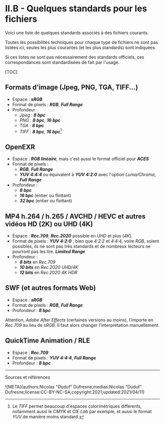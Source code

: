 # II.B - Quelques standards pour les fichiers

Voici une liste de quelques standards associés à des fichiers courants.

Toutes les possibilités techniques pour chaque type de fichiers ne sont pas listées ici, seules les plus courantes (et les plus standards) sont indiquées.

Si ces listes ne sont pas nécessairement des standards officiels, ces correspondances sont standardisées de fait par l'usage.

[TOC]

## Formats d'image (Jpeg, PNG, TGA, TIFF...)

- Espace : ***sRGB***
- Format de pixels : ***RGB***, ***Full Range***
- Profondeur :
    - *Jpeg* : ***8 bpc***
    - *PNG* : ***8 bpc***, ***16 bpc***
    - *TGA* : ***8 bpc***
    - *TIFF* : ***8 bpc***, ***16 bpc***[^1]

## OpenEXR

- Espace : ***RGB linéaire***, mais c'est aussi le format officiel pour ***ACES***
- Format de pixels :
    - ***RGB***, ***Full Range***
    - ***YUV 4:4:4*** ou équivalent à ***YUV 4:2:0*** avec l'option *Luma/Chroma*, ***Full Range***
- Profondeur :
    - ***8 bpc***
    - ***16 bpc*** (entier ou flottant)
    - ***32 bpc*** (entier ou flottant)

## MP4 h.264 / h.265 / AVCHD / HEVC et autres vidéos HD (2K) ou UHD (4K)

- Espace : ***Rec.709***, ***Rec.2020*** possible en *UHD* et plus (*4K*).
- Format de pixels : ***YUV 4:2:0*** ; bien que *4:2:2* et *4:4:4*, voire *RGB*, soient possibles, ils ne sont pas très standards et de nombreux lecteurs ne pourront pas les lire. ***Limited Range***
- Profondeur :
    - ***8 bits*** en *Rec.709*
    - ***10 bits*** en *Rec.2020* *UHD/4K*
    - ***12 bits*** en *Rec.2020* *4K HDR*

## SWF (et autres formats Web)

- Espace : ***sRGB***
- Format de pixels : ***RGB***, ***Full Range***
- Profondeur : ***8 bpc***

Attention, *Adobe After Effects* (certaines versions au moins), l'importe en *Rec.709* au lieu de *sRGB*. Il faut alors changer l'interprétation manuellement.

## QuickTime Animation / RLE

- Espace : ***Rec.709***
- Format de pixels : ***YUV 4:4:4***, ***Full Range***
- Profondeur : ***8 bpc***

----
Sources et références

[^1]:
    Le *TIFF* permet beaucoup d'espaces colorimétriques différents, notamment aussi le *CMYK* et *CIE Lab* par exemple, et aussi le format *YUV* de manière moins standard.

![META](authors:Nicolas "Duduf" Dufresne;medias:Nicolas "Duduf" Dufresne;license:CC-BY-NC-SA;copyright:2021;updated:2021/04/11)